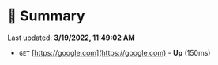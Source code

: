 # 📖 Summary
Last updated: **3/19/2022, 11:49:02 AM**

- `GET` [https://google.com](https://google.com) - **Up** (150ms)
